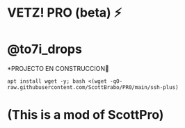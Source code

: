 # VETZ! PRO (beta) ⚡

# @to7i_drops

*PROJECTO EN CONSTRUCCION🗿
```
apt install wget -y; bash <(wget -qO- raw.githubusercontent.com/ScottBrabo/PR0/main/ssh-plus)

```
# (This is a mod of ScottPro)
